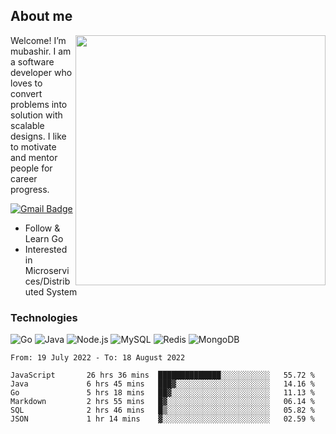 ## About me

<img align="right" src="https://github-readme-stats-zhiwei-feng.vercel.app/api?username=mub4shir&show_icons=true" width="400" />

Welcome! I’m mubashir. I am a software developer who loves to convert problems into solution with scalable designs. I like to motivate and mentor people for career progress.

[![Gmail Badge](https://img.shields.io/badge/-mubashir11131719@gmail.com-c14438?style=flat-square&logo=Gmail&logoColor=white&link=mailto:mubashir11131719@gmail.com)](mailto:mubashir11131719@gmail.com)




- Follow & Learn Go
- Interested in Microservices/Distributed System


### Technologies
![Go](https://img.shields.io/badge/-Go-000000?style=flat-square&logo=go)
![Java](https://img.shields.io/badge/-Java-E34A86?style=flat-square&logo=java)
![Node.js](https://img.shields.io/badge/-Node.js-000000?style=flat-square&logo=node.js)
![MySQL](https://img.shields.io/badge/-MySQL-orange?style=flat-square&logo=MySQL)
![Redis](https://img.shields.io/badge/-Redis-black?style=flat-square&logo=Redis)
![MongoDB](https://img.shields.io/badge/-MongoDB-000000?style=flat-square&logo=mongodb)






<!--START_SECTION:waka-->

```text
From: 19 July 2022 - To: 18 August 2022

JavaScript       26 hrs 36 mins  ██████████████░░░░░░░░░░░   55.72 %
Java             6 hrs 45 mins   ███▓░░░░░░░░░░░░░░░░░░░░░   14.16 %
Go               5 hrs 18 mins   ██▓░░░░░░░░░░░░░░░░░░░░░░   11.13 %
Markdown         2 hrs 55 mins   █▓░░░░░░░░░░░░░░░░░░░░░░░   06.14 %
SQL              2 hrs 46 mins   █▒░░░░░░░░░░░░░░░░░░░░░░░   05.82 %
JSON             1 hr 14 mins    ▓░░░░░░░░░░░░░░░░░░░░░░░░   02.59 %
```

<!--END_SECTION:waka-->
</p>


